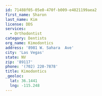 ```yaml
---
id: 71488f05-05e0-470f-b009-e4821199aea2
first_name: Sharon
last_name: Kim
license: DDS
services:
  - Orthodontist
category: Dentists
org_name: Kimodontics
address: '8981 W. Sahara  Ave'
city: 'Las Vegas'
state: NV
zip: '89117'
phone: '(702) 220-7878'
title: Kimodontics
_geoloc:
  lat: 36.1441
  lng: -115.248
---
```

